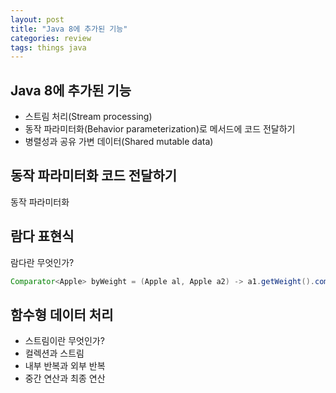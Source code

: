 ```yaml
---
layout: post
title: "Java 8에 추가된 기능"
categories: review
tags: things java 
---
```


Java 8에 추가된 기능
-------------------

* 스트림 처리(Stream processing) 
* 동작 파라미터화(Behavior parameterization)로 메서드에 코드 전달하기
* 병렬성과 공유 가변 데이터(Shared mutable data)

동작 파라미터화 코드 전달하기
---------------------------

동작 파라미터화

람다 표현식
----------

람다란 무엇인가?

```java
Comparator<Apple> byWeight = (Apple al, Apple a2) -> a1.getWeight().compareTo(a2.getWeight());
```

함수형 데이터 처리
-----------------

* 스트림이란 무엇인가?
* 컬렉션과 스트림
* 내부 반복과 외부 반복
* 중간 연산과 최종 연산
